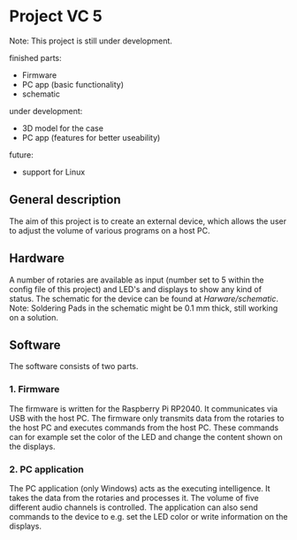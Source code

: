 # Project VC 5

Note: This project is still under development.

finished parts:
- Firmware
- PC app (basic functionality)
- schematic

under development:
- 3D model for the case
- PC app (features for better useability)

future:
- support for Linux


## General description
The aim of this project is to create an external device, which allows the user to adjust the volume of various programs on a host PC. 

## Hardware
A number of rotaries are available as input (number set to 5 within the config file of this project) and LED's and displays to show any kind of status.
The schematic for the device can be found at _Harware/schematic_.
Note: Soldering Pads in the schematic might be 0.1 mm thick, still working on a solution.

## Software
The software consists of two parts.

### 1. Firmware
The firmware is written for the Raspberry Pi RP2040. It communicates via USB with the host PC. The firmware only transmits data from the rotaries to the host PC and executes commands from the host PC. These commands can for example set the color of the LED and change the content shown on the displays.


### 2. PC application
The PC application (only Windows) acts as the executing intelligence. It takes the data from the rotaries and processes it. The volume of five different audio channels is controlled. The application can also send commands to the device to e.g. set the LED color or write information on the displays.
